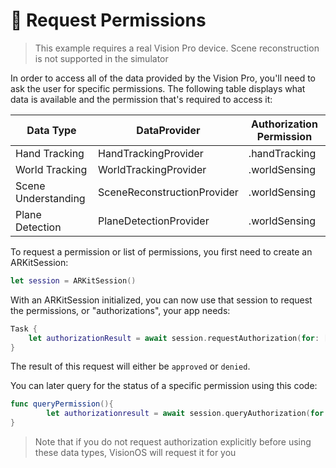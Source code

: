 #  Request Permissions

> This example requires a real Vision Pro device. Scene reconstruction is not supported in the simulator

In order to access all of the data provided by the Vision Pro, you'll need to ask the user for specific permissions. The following table displays what data is available and the permission that's required to access it:

| Data Type | DataProvider | Authorization Permission |
| --- | --- | ---  |
| Hand Tracking | HandTrackingProvider | .handTracking |
| World Tracking | WorldTrackingProvider | .worldSensing |
| Scene Understanding | SceneReconstructionProvider | .worldSensing |
| Plane Detection | PlaneDetectionProvider | .worldSensing |


To request a permission or list of permissions, you first need to create an ARKitSession:
```swift
let session = ARKitSession()
```

With an ARKitSession initialized, you can now use that session to request the permissions, or "authorizations", your app needs:

```swift
Task {
    let authorizationResult = await session.requestAuthorization(for: [.handTracking, .worldSensing])
}
```

The result of this request will either be `approved` or `denied`.

You can later query for the status of a specific permission using this code:
```swift
func queryPermission(){
        let authorizationresult = await session.queryAuthorization(for: [.worldSensing])
}
```

> Note that if you do not request authorization explicitly before using these data types, VisionOS will request it for you
